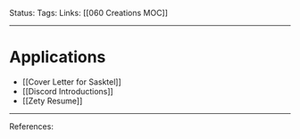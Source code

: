 Status:
Tags:
Links: [[060 Creations MOC]]
___
# Applications
- [[Cover Letter for Sasktel]]
- [[Discord Introductions]]
- [[Zety Resume]]
___
References: